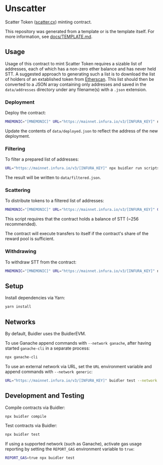 # Unscatter

Scatter Token ([scatter.cx](https://scatter.cx/)) minting contract.

This repository was generated from a template or is the template itself.  For more information, see [docs/TEMPLATE.md](./docs/TEMPLATE.md).

## Usage

Usage of this contract to mint Scatter Token requires a sizable list of addresses, each of which has a non-zero ether balance and has never held STT.  A suggested approach to generating such a list is to download the list of holders of an extablished token from [Etherscan](https://etherscan.io/tokens?sort=holders&order=desc).  This list should then be converted to a JSON array containing only addresses and saved in the `data/addresses` directory under any filename(s) with a `.json` extension.

### Deployment

Deploy the contract:

```bash
MNEMONIC="[MNEMONIC]" URL="https://mainnet.infura.io/v3/[INFURA_KEY]" npx buidler run scripts/deploy.js --no-compile --network generic
```

Update the contents of `data/deployed.json` to reflect the address of the new deployment.

### Filtering

To filter a prepared list of addresses:

```bash
URL="https://mainnet.infura.io/v3/[INFURA_KEY]" npx buidler run scripts/filter.js --no-compile --network generic
```

The result will be written to `data/filtered.json`.

### Scattering

To distribute tokens to a filtered list of addresses:

```bash
MNEMONIC="[MNEMONIC]" URL="https://mainnet.infura.io/v3/[INFURA_KEY]" GAS_PRICE="1e9" npx buidler run scripts/scatter.js --no-compile --network generic
```

This script requires that the contract holds a balance of STT (~256 recommended).

The contract will execute transfers to itself if the contract's share of the reward pool is sufficient.

### Withdrawing

To withdraw STT from the contract:

```bash
MNEMONIC="[MNEMONIC]" URL="https://mainnet.infura.io/v3/[INFURA_KEY]" npx buidler run scripts/withdraw.js --no-compile --network generic
```

## Setup

Install dependencies via Yarn:

```bash
yarn install
```

## Networks

By default, Buidler uses the BuidlerEVM.

To use Ganache append commands with `--network ganache`, after having started `ganache-cli` in a separate process:

```bash
npx ganache-cli
```

To use an external network via URL, set the `URL` environment variable and append commands with `--network generic`:

```bash
URL="https://mainnet.infura.io/v3/[INFURA_KEY]" buidler test --network generic
```

## Development and Testing

Compile contracts via Buidler:

```bash
npx buidler compile
```

Test contracts via Buidler:

```bash
npx buidler test
```

If using a supported network (such as Ganache), activate gas usage reporting by setting the `REPORT_GAS` environment variable to `true`:

```bash
REPORT_GAS=true npx buidler test
```
